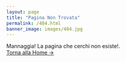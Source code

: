 ```yaml
---
layout: page
title: "Pagina Non Trovata"
permalink: /404.html
banner_image: images/404.jpg
---
```


Mannaggia! La pagina che cerchi non esiste!. <br />
<a class="error-link" href="{{ site.baseurl }}/">Torna alla Home &rarr;</a>
